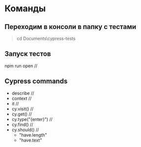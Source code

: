 # Команды
## Переходим в консоли в папку с тестами 
  > cd Documents\cypress-tests
  
## Запуск тестов 
npm run open //

## Cypress commands
- describe //
- context //
- it //
- cy.visit() //
- cy.get() //
- cy.type("{enter}") //
- cy.find() //
- cy.should() //
  - "have.length"
  - "have.text"
  